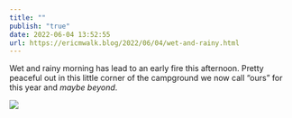 ```yaml
---
title: ""
publish: "true"
date: 2022-06-04 13:52:55
url: https://ericmwalk.blog/2022/06/04/wet-and-rainy.html
---
```


Wet and rainy morning has lead to an early fire this afternoon. Pretty peaceful out in this little corner of the campground we now call “ours” for this year and *maybe beyond*.


![](https://ericmwalk.blog/uploads/2022/50e3029246.jpg)